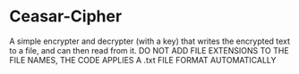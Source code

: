 # Ceasar-Cipher
A simple encrypter and decrypter (with a key) that writes the encrypted text to a file, and can then read from it.
DO NOT ADD FILE EXTENSIONS TO THE FILE NAMES, THE CODE APPLIES A .txt FILE FORMAT AUTOMATICALLY
